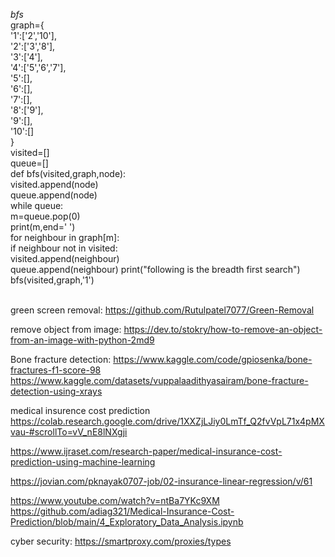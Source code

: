 *bfs*<br>
graph={<br>
    '1':['2','10'],<br>
    '2':['3','8'],<br>
    '3':['4'],<br>
    '4':['5','6','7'],<br>
    '5':[],<br>
    '6':[],<br>
    '7':[],<br>
    '8':['9'],<br>
    '9':[],<br>
    '10':[]<br>
}<br>
visited=[]<br>
queue=[]<br>
def bfs(visited,graph,node):<br>
    visited.append(node)<br>
    queue.append(node)<br>
    while queue:<br>
        m=queue.pop(0)<br>
        print(m,end=' ')<br>
        for neighbour in graph[m]:<br>
            if neighbour not in visited:<br>
                visited.append(neighbour)<br>
                queue.append(neighbour)
print("following is the breadth first search")<br>
bfs(visited,graph,'1')<br>
<br>

green screen removal:
https://github.com/Rutulpatel7077/Green-Removal

remove object from image:
https://dev.to/stokry/how-to-remove-an-object-from-an-image-with-python-2md9



Bone fracture detection:
https://www.kaggle.com/code/gpiosenka/bone-fractures-f1-score-98
https://www.kaggle.com/datasets/vuppalaadithyasairam/bone-fracture-detection-using-xrays



medical insurence cost prediction
https://colab.research.google.com/drive/1XXZjLJiy0LmTf_Q2fvVpL71x4pMXvau-#scrollTo=vV_nE8lNXgji


https://www.ijraset.com/research-paper/medical-insurance-cost-prediction-using-machine-learning


https://jovian.com/pknayak0707-job/02-insurance-linear-regression/v/61

https://www.youtube.com/watch?v=ntBa7YKc9XM
https://github.com/adiag321/Medical-Insurance-Cost-Prediction/blob/main/4_Exploratory_Data_Analysis.ipynb


cyber security:
https://smartproxy.com/proxies/types

